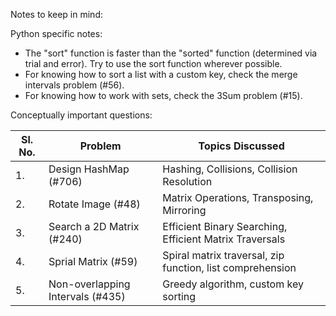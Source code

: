 Notes to keep in mind:

Python specific notes:
- The "sort" function is faster than the "sorted" function (determined via trial and error). Try to use the sort function wherever possible. 
- For knowing how to sort a list with a custom key, check the merge intervals problem (#56). 
- For knowing how to work with sets, check the 3Sum problem (#15). 

Conceptually important questions: 

| Sl. No. | Problem                          | Topics Discussed                                          |
|---------|----------------------------------|-----------------------------------------------------------|
| 1.      | Design HashMap (#706)            | Hashing, Collisions, Collision Resolution                 |
| 2.      | Rotate Image (#48)               | Matrix Operations, Transposing, Mirroring                 |
| 3.      | Search a 2D Matrix (#240)        | Efficient Binary Searching, Efficient Matrix Traversals   |
| 4.      | Sprial Matrix (#59)              | Spiral matrix traversal, zip function, list comprehension |
| 5.      | Non-overlapping Intervals (#435) | Greedy algorithm, custom key sorting                      |
